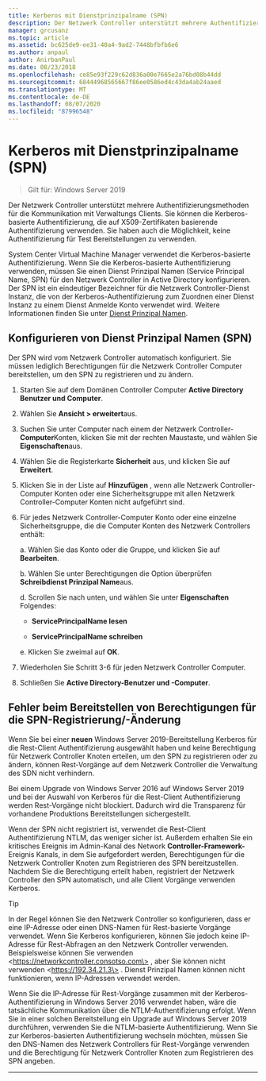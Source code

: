 ```yaml
---
title: Kerberos mit Dienstprinzipalname (SPN)
description: Der Netzwerk Controller unterstützt mehrere Authentifizierungsmethoden für die Kommunikation mit Verwaltungs Clients. Sie können die Kerberos-basierte Authentifizierung, die auf X509-Zertifikaten basierende Authentifizierung verwenden. Sie haben auch die Möglichkeit, keine Authentifizierung für Test Bereitstellungen zu verwenden.
manager: grcusanz
ms.topic: article
ms.assetid: bc625de9-ee31-40a4-9ad2-7448bfbfb6e6
ms.author: anpaul
author: AnirbanPaul
ms.date: 08/23/2018
ms.openlocfilehash: ce85e93f229c62d836a00e7665e2a76bd08b44dd
ms.sourcegitcommit: 68444968565667f86ee0586ed4c43da4ab24aaed
ms.translationtype: MT
ms.contentlocale: de-DE
ms.lasthandoff: 08/07/2020
ms.locfileid: "87996548"
---
```

# <a name="kerberos-with-service-principal-name-spn"></a>Kerberos mit Dienstprinzipalname (SPN)

>Gilt für: Windows Server 2019

Der Netzwerk Controller unterstützt mehrere Authentifizierungsmethoden für die Kommunikation mit Verwaltungs Clients. Sie können die Kerberos-basierte Authentifizierung, die auf X509-Zertifikaten basierende Authentifizierung verwenden. Sie haben auch die Möglichkeit, keine Authentifizierung für Test Bereitstellungen zu verwenden.

System Center Virtual Machine Manager verwendet die Kerberos-basierte Authentifizierung. Wenn Sie die Kerberos-basierte Authentifizierung verwenden, müssen Sie einen Dienst Prinzipal Namen (Service Principal Name, SPN) für den Netzwerk Controller in Active Directory konfigurieren. Der SPN ist ein eindeutiger Bezeichner für die Netzwerk Controller-Dienst Instanz, die von der Kerberos-Authentifizierung zum Zuordnen einer Dienst Instanz zu einem Dienst Anmelde Konto verwendet wird. Weitere Informationen finden Sie unter [Dienst Prinzipal Namen](/windows/desktop/ad/service-principal-names).

## <a name="configure-service-principal-names-spn"></a>Konfigurieren von Dienst Prinzipal Namen (SPN)

Der SPN wird vom Netzwerk Controller automatisch konfiguriert. Sie müssen lediglich Berechtigungen für die Netzwerk Controller Computer bereitstellen, um den SPN zu registrieren und zu ändern.

1.  Starten Sie auf dem Domänen Controller Computer **Active Directory Benutzer und Computer**.

2.  Wählen Sie **Ansicht \> erweitert**aus.

3.  Suchen Sie unter Computer nach einem der Netzwerk Controller- **Computer**Konten, klicken Sie mit der rechten Maustaste, und wählen Sie **Eigenschaften**aus.

4.  Wählen Sie die Registerkarte **Sicherheit** aus, und klicken Sie auf **Erweitert**.

5.  Klicken Sie in der Liste auf **Hinzufügen** , wenn alle Netzwerk Controller-Computer Konten oder eine Sicherheitsgruppe mit allen Netzwerk Controller-Computer Konten nicht aufgeführt sind.

6.  Für jedes Netzwerk Controller-Computer Konto oder eine einzelne Sicherheitsgruppe, die die Computer Konten des Netzwerk Controllers enthält:

    a.  Wählen Sie das Konto oder die Gruppe, und klicken Sie auf **Bearbeiten**.

    b.  Wählen Sie unter Berechtigungen die Option überprüfen **Schreibdienst Prinzipal Name**aus.

    d.  Scrollen Sie nach unten, und wählen Sie unter **Eigenschaften** Folgendes:

       -  **ServicePrincipalName lesen**

       -  **ServicePrincipalName schreiben**

    e.  Klicken Sie zweimal auf **OK**.

7.  Wiederholen Sie Schritt 3-6 für jeden Netzwerk Controller Computer.

8.  Schließen Sie **Active Directory-Benutzer und -Computer**.

## <a name="failure-to-provide-permissions-for-spn-registrationmodification"></a>Fehler beim Bereitstellen von Berechtigungen für die SPN-Registrierung/-Änderung

Wenn Sie bei einer **neuen** Windows Server 2019-Bereitstellung Kerberos für die Rest-Client Authentifizierung ausgewählt haben und keine Berechtigung für Netzwerk Controller Knoten erteilen, um den SPN zu registrieren oder zu ändern, können Rest-Vorgänge auf dem Netzwerk Controller die Verwaltung des SDN nicht verhindern.

Bei einem Upgrade von Windows Server 2016 auf Windows Server 2019 und bei der Auswahl von Kerberos für die Rest-Client Authentifizierung werden Rest-Vorgänge nicht blockiert. Dadurch wird die Transparenz für vorhandene Produktions Bereitstellungen sichergestellt.

Wenn der SPN nicht registriert ist, verwendet die Rest-Client Authentifizierung NTLM, das weniger sicher ist. Außerdem erhalten Sie ein kritisches Ereignis im Admin-Kanal des Network **Controller-Framework-** Ereignis Kanals, in dem Sie aufgefordert werden, Berechtigungen für die Netzwerk Controller Knoten zum Registrieren des SPN bereitzustellen. Nachdem Sie die Berechtigung erteilt haben, registriert der Netzwerk Controller den SPN automatisch, und alle Client Vorgänge verwenden Kerberos.


>[!TIP]
>In der Regel können Sie den Netzwerk Controller so konfigurieren, dass er eine IP-Adresse oder einen DNS-Namen für Rest-basierte Vorgänge verwendet. Wenn Sie Kerberos konfigurieren, können Sie jedoch keine IP-Adresse für Rest-Abfragen an den Netzwerk Controller verwenden. Beispielsweise können Sie verwenden \<https://networkcontroller.consotso.com\> , aber Sie können nicht verwenden \<https://192.34.21.3\> . Dienst Prinzipal Namen können nicht funktionieren, wenn IP-Adressen verwendet werden.
>
>Wenn Sie die IP-Adresse für Rest-Vorgänge zusammen mit der Kerberos-Authentifizierung in Windows Server 2016 verwendet haben, wäre die tatsächliche Kommunikation über die NTLM-Authentifizierung erfolgt. Wenn Sie in einer solchen Bereitstellung ein Upgrade auf Windows Server 2019 durchführen, verwenden Sie die NTLM-basierte Authentifizierung. Wenn Sie zur Kerberos-basierten Authentifizierung wechseln möchten, müssen Sie den DNS-Namen des Netzwerk Controllers für Rest-Vorgänge verwenden und die Berechtigung für Netzwerk Controller Knoten zum Registrieren des SPN angeben.

---